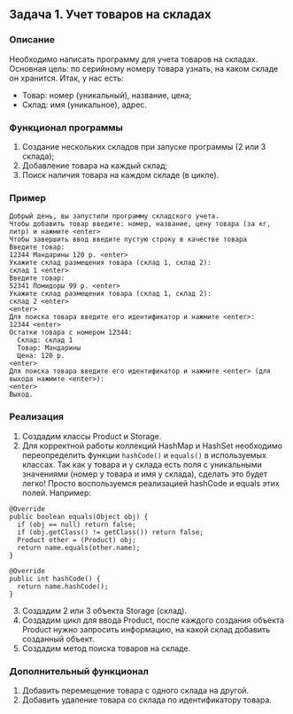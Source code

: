 ## Задача 1. Учет товаров на складах

### Описание
Необходимо написать программу для учета товаров на складах.
Основная цель: по серийному номеру товара узнать, на каком складе он хранится.
Итак, у нас есть:
* Товар: номер (уникальный), название, цена;
* Склад: имя (уникальное), адрес.

### Функционал программы
1. Создание нескольких складов при запуске программы (2 или 3 склада);
2. Добавление товара на каждый склад;
3. Поиск наличия товара на каждом складе (в цикле).

### Пример
```
Добрый день, вы запустили программу складского учета.
Чтобы добавить товар введите: номер, название, цену товара (за кг, литр) и нажмите <enter>
Чтобы завершить ввод введите пустую строку в качестве товара
Введите товар:
12344 Мандарины 120 р. <enter>
Укажите склад размещения товара (склад 1, склад 2):
склад 1 <enter>
Введите товар:
52341 Помидоры 99 р. <enter>
Укажите склад размещения товара (склад 1, склад 2):
склад 2 <enter>
<enter>
Для поиска товара введите его идентификатор и нажмите <enter>:
12344 <enter>
Остатки товара с номером 12344:
  Склад: склад 1
  Товар: Мандарины
  Цена: 120 р.
<enter>
Для поиска товара введите его идентификатор и нажмите <enter> (для выхода нажмите <enter>):
<enter>
Выход.
```

### Реализация
1. Создадим классы Product и Storage.
2. Для корректной работы коллекций HashMap и HashSet необходимо переопределить функции `hashCode()` и `equals()` в используемых классах. Так как у товара и у склада есть поля с уникальными значениями (номер у товара и имя у склада), сделать это будет легко! Просто воспользуемся реализацией hashCode и equals этих полей.
Например:
  ```
  @Override
  public boolean equals(Object obj) {
    if (obj == null) return false;
    if (obj.getClass() != getClass()) return false;
    Product other = (Product) obj;
    return name.equals(other.name);
  }
  
  @Override
  public int hashCode() {
    return name.hashCode();
  }
  ```
3. Создадим 2 или 3 объекта Storage (склад).
4. Создадим цикл для ввода Product, после каждого создания объекта Product нужно запросить информацию,
на какой склад добавить созданный объект.
5. Создадим метод поиска товаров на складе.

### Дополнительный функционал
1. Добавить перемещение товара с одного склада на другой.
2. Добавить удаление товара со склада по идентификатору товара.
